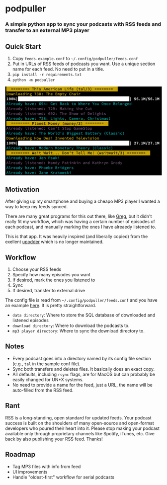 # podpuller

### A simple python app to sync your podcasts with RSS feeds and transfer to an external MP3 player

## Quick Start

1. Copy `feeds.example.conf` to `~/.config/podpuller/feeds.conf`
2. Put in URLs of RSS feeds of podcasts you want. Use a unique section name for each feed. No need to put in a title.
3. `pip install -r requirements.txt`
4. `python -m podpuller`

<img src="screenshot.png" />

## Motivation

After giving up my smartphone and buying a cheapo MP3 player I wanted a way to keep my feeds synced. 

There are many great programs for this out there, like [Greg](https://github.com/manolomartinez/greg/), but it didn't really fit my workflow, which was having a certain number of episodes of each podcast, and manually marking the ones I have alreaedy listened to. 

This is that app. It was heavily inspired (and liberally copied) from the exellent [upodder](https://github.com/m3nu/upodder) which is no longer maintained. 

## Workflow

1. Choose your RSS feeds
2. Specify how many episodes you want
3. If desired, mark the ones you listened to
4. Sync
5. If desired, transfer to external drive

The config file is read from `~/.config/podpuller/feeds.conf` and you have an example [here](https://github.com/guyhoffman/podpuller/blob/main/feeds.example.conf). It is pretty straightforward. 

- `data directory`: Where to store the SQL database of downloaded and listened episodes
- `download directory`: Where to download the podcasts to. 
- `mp3 player directory`: Where to sync the download directory to. 

## Notes

- Every podcast goes into a directory named by its config file section (e.g., `tal` in the sample conf file).
- Sync both transfers and deletes files. It basically does an exact copy.
- All defaults, including `rsync` flags, are for MacOS but can probably be easily changed for UN*X systems.
- No need to provide a name for the feed, just a URL, the name will be auto-filled from the RSS feed.

## Rant

RSS is a long-standing, open standard for updated feeds. Your podcast success is built on the shoulders of many open-source and open-format developers who poured their heart into it. Please stop making your podcast available only through proprietary channels like Spotify, iTunes, etc. Give back by also publishing your RSS feed. Thanks!

## Roadmap

- Tag MP3 files with info from feed
- UI improvements
- Handle "oldest-first" workflow for serial podcasts
